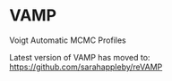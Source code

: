 # VAMP
Voigt Automatic MCMC Profiles

Latest version of VAMP has moved to:
https://github.com/sarahappleby/reVAMP
